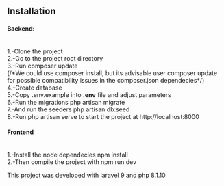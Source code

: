 ## Installation

#### Backend:
<br>
1.-Clone the project
<br>
2.-Go to the project root directory
<br>
3.-Run composer update
<br>
(/*We could use composer install, but its advisable user composer update for 
possible compatibility issues in the composer.json dependecies*/)
<br>
4.-Create database
<br>
5.-Copy .env.example into <b>.env</b> file and adjust parameters
<br>
6.-Run the migrations php artisan migrate
<br>
7.-And run the seeders php artisan db:seed
<br>
8.-Run php artisan serve to start the project at http://localhost:8000
<br>

#### Frontend
<br>
1.-Install the node dependecies npm install
<br>
2.-Then compile the project with npm run dev

This project was developed with laravel 9 and php 8.1.10 






